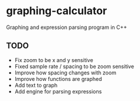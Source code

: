 # graphing-calculator

Graphing and expression parsing program in C++

## TODO

* Fix zoom to be x and y sensitive
* Fixed sample rate / spacing to be zoom sensitive
* Improve how spacing changes with zoom
* Improve how functions are graphed
* Add text to graph
* Add engine for parsing expressions
